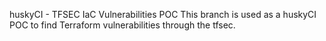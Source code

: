huskyCI - TFSEC IaC Vulnerabilities POC
This branch is used as a huskyCI POC to find Terraform vulnerabilities through the tfsec.
